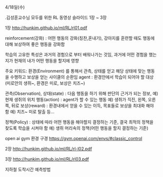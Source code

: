 4/18일(수)

.김성훈교수님 모두를 위한 RL 동영상 슬라이드 1장 ~ 3장

1장
http://hunkim.github.io/ml/RL/rl01.pdf

reinforcement(강화) : 어떤 행동의 강화(칭찬,혼내기), 강아지를 훈련할 때도 행동에 대해 보상하여 좋은 행동을 강화함

학습의 고유한 특성은 과거의 경험으로 부터 배워나가는 것임, 과거에 어떤 경험을 했는지가 현재의 내가 어떤 행동을 할지에 영향

주요 키워드:
환경(Environment) 를 통해서 관측, 상태를 얻고 해당 상태에 맞는 행동을 수행하고 보상을 얻는 사이클의 순환임
agent : 환경안에서 학습이 되어야 할 대상 (미로안의 생쥐~, 환경은 미로, 보상은 치즈~)

관측(Observation), 상태(state) : 다음 행동을 하기 위해 판단의 근거가 되는 정보, 예) 현재 생쥐의 위치
행동(action) : agent가 할 수 있는 행동  예) 생쥐가 직진, 왼쪽, 오른쪽, 뒤로
보상(reward) : 환경내에서 얻을 수 있는 이득, 목표들로 보상을 최대화 해야 함  예) 치즈~ 미로 탈출 등...

정책(Policy) : 상태에 따라 어떤 행동을 해야할지 결정하는 기준, 결국 최적의 정책을 찾도록 학습을 시켜야 함  예) 생쥐 머리속의 정책(어떤 행동을 할지 결정하는 기준)


open ai gym 환경 구경
https://gym.openai.com/envs/#classic_control

2장
http://hunkim.github.io/ml/RL/rl-l02.pdf



3장
http://hunkim.github.io/ml/RL/rl03.pdf

지하철 도착시간 예측방법





